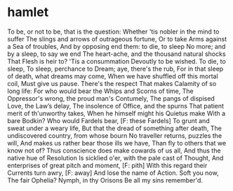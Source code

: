 # hamlet
To be, or not to be, that is the question:
Whether 'tis nobler in the mind to suffer
The slings and arrows of outrageous fortune,
Or to take Arms against a Sea of troubles,
And by opposing end them: to die, to sleep
No more; and by a sleep, to say we end
The heart-ache, and the thousand natural shocks
That Flesh is heir to? 'Tis a consummation
Devoutly to be wished. To die, to sleep,
To sleep, perchance to Dream; aye, there's the rub,
For in that sleep of death, what dreams may come,
When we have shuffled off this mortal coil,
Must give us pause. There's the respect
That makes Calamity of so long life:
For who would bear the Whips and Scorns of time,
The Oppressor's wrong, the proud man's Contumely,
The pangs of dispised Love, the Law’s delay,
The insolence of Office, and the spurns
That patient merit of th'unworthy takes,
When he himself might his Quietus make
With a bare Bodkin? Who would Fardels bear, [F: these Fardels]
To grunt and sweat under a weary life,
But that the dread of something after death,
The undiscovered country, from whose bourn
No traveller returns, puzzles the will,
And makes us rather bear those ills we have,
Than fly to others that we know not of?
Thus conscience does make cowards of us all,
And thus the native hue of Resolution
Is sicklied o'er, with the pale cast of Thought,
And enterprises of great pitch and moment, [F: pith]
With this regard their Currents turn awry, [F: away]
And lose the name of Action. Soft you now,
The fair Ophelia? Nymph, in thy Orisons
Be all my sins remember'd.
